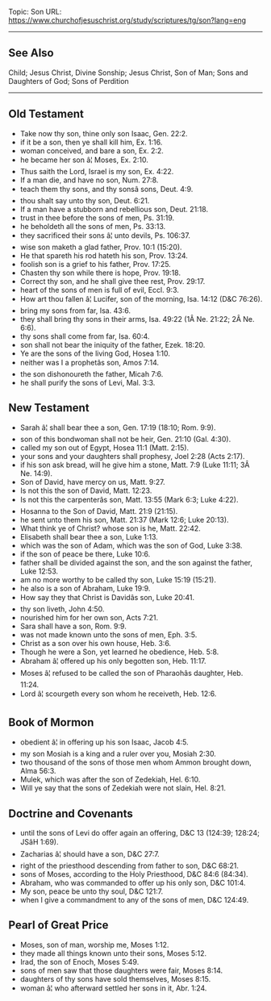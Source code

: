 Topic: Son
URL: https://www.churchofjesuschrist.org/study/scriptures/tg/son?lang=eng

---

## See Also

Child; Jesus Christ, Divine Sonship; Jesus Christ, Son of Man; Sons and Daughters of God; Sons of Perdition

---

## Old Testament

- Take now thy son, thine only son Isaac, Gen. 22:2.
- if it be a son, then ye shall kill him, Ex. 1:16.
- woman conceived, and bare a son, Ex. 2:2.
- he became her son â¦ Moses, Ex. 2:10.
- Thus saith the Lord, Israel is my son, Ex. 4:22.
- If a man die, and have no son, Num. 27:8.
- teach them thy sons, and thy sonsâ sons, Deut. 4:9.
- thou shalt say unto thy son, Deut. 6:21.
- If a man have a stubborn and rebellious son, Deut. 21:18.
- trust in thee before the sons of men, Ps. 31:19.
- he beholdeth all the sons of men, Ps. 33:13.
- they sacrificed their sons â¦ unto devils, Ps. 106:37.
- wise son maketh a glad father, Prov. 10:1 (15:20).
- He that spareth his rod hateth his son, Prov. 13:24.
- foolish son is a grief to his father, Prov. 17:25.
- Chasten thy son while there is hope, Prov. 19:18.
- Correct thy son, and he shall give thee rest, Prov. 29:17.
- heart of the sons of men is full of evil, Eccl. 9:3.
- How art thou fallen â¦ Lucifer, son of the morning, Isa. 14:12 (D&C 76:26).
- bring my sons from far, Isa. 43:6.
- they shall bring thy sons in their arms, Isa. 49:22 (1Â Ne. 21:22; 2Â Ne. 6:6).
- thy sons shall come from far, Isa. 60:4.
- son shall not bear the iniquity of the father, Ezek. 18:20.
- Ye are the sons of the living God, Hosea 1:10.
- neither was I a prophetâs son, Amos 7:14.
- the son dishonoureth the father, Micah 7:6.
- he shall purify the sons of Levi, Mal. 3:3.

## New Testament

- Sarah â¦ shall bear thee a son, Gen. 17:19 (18:10; Rom. 9:9).
- son of this bondwoman shall not be heir, Gen. 21:10 (Gal. 4:30).
- called my son out of Egypt, Hosea 11:1 (Matt. 2:15).
- your sons and your daughters shall prophesy, Joel 2:28 (Acts 2:17).
- if his son ask bread, will he give him a stone, Matt. 7:9 (Luke 11:11; 3Â Ne. 14:9).
- Son of David, have mercy on us, Matt. 9:27.
- Is not this the son of David, Matt. 12:23.
- Is not this the carpenterâs son, Matt. 13:55 (Mark 6:3; Luke 4:22).
- Hosanna to the Son of David, Matt. 21:9 (21:15).
- he sent unto them his son, Matt. 21:37 (Mark 12:6; Luke 20:13).
- What think ye of Christ? whose son is he, Matt. 22:42.
- Elisabeth shall bear thee a son, Luke 1:13.
- which was the son of Adam, which was the son of God, Luke 3:38.
- if the son of peace be there, Luke 10:6.
- father shall be divided against the son, and the son against the father, Luke 12:53.
- am no more worthy to be called thy son, Luke 15:19 (15:21).
- he also is a son of Abraham, Luke 19:9.
- How say they that Christ is Davidâs son, Luke 20:41.
- thy son liveth, John 4:50.
- nourished him for her own son, Acts 7:21.
- Sara shall have a son, Rom. 9:9.
- was not made known unto the sons of men, Eph. 3:5.
- Christ as a son over his own house, Heb. 3:6.
- Though he were a Son, yet learned he obedience, Heb. 5:8.
- Abraham â¦ offered up his only begotten son, Heb. 11:17.
- Moses â¦ refused to be called the son of Pharaohâs daughter, Heb. 11:24.
- Lord â¦ scourgeth every son whom he receiveth, Heb. 12:6.

## Book of Mormon

- obedient â¦ in offering up his son Isaac, Jacob 4:5.
- my son Mosiah is a king and a ruler over you, Mosiah 2:30.
- two thousand of the sons of those men whom Ammon brought down, Alma 56:3.
- Mulek, which was after the son of Zedekiah, Hel. 6:10.
- Will ye say that the sons of Zedekiah were not slain, Hel. 8:21.

## Doctrine and Covenants

- until the sons of Levi do offer again an offering, D&C 13 (124:39; 128:24; JSâH 1:69).
- Zacharias â¦ should have a son, D&C 27:7.
- right of the priesthood descending from father to son, D&C 68:21.
- sons of Moses, according to the Holy Priesthood, D&C 84:6 (84:34).
- Abraham, who was commanded to offer up his only son, D&C 101:4.
- My son, peace be unto thy soul, D&C 121:7.
- when I give a commandment to any of the sons of men, D&C 124:49.

## Pearl of Great Price

- Moses, son of man, worship me, Moses 1:12.
- they made all things known unto their sons, Moses 5:12.
- Irad, the son of Enoch, Moses 5:49.
- sons of men saw that those daughters were fair, Moses 8:14.
- daughters of thy sons have sold themselves, Moses 8:15.
- woman â¦ who afterward settled her sons in it, Abr. 1:24.

